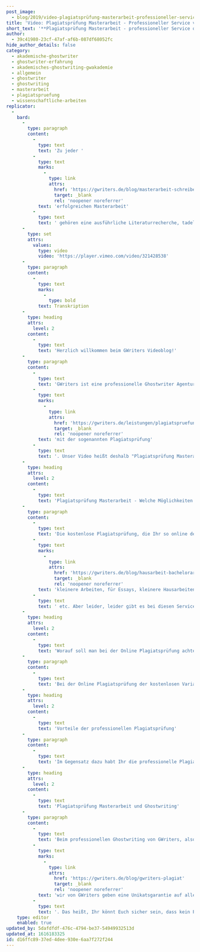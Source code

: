 ```yaml
---
post_image:
  - blog/2019/video-plagiatsprüfung-masterarbeit-professioneller-service-vs-kostenlose-plagiatspruefung/Plagiatsprufung_Masterarbeit_Professioneller_Service.png
title: 'Video: Plagiatsprüfung Masterarbeit - Professioneller Service vs. kostenlose Plagiatsprüfung'
short_text: '**Plagiatsprüfung Masterarbeit - professioneller Service oder kostenlose Alternative? Erfahren Sie alle Vor- und Nachteile in unserem Video!**'
author:
  - 39c41980-23cf-47af-af6b-087df68052fc
hide_author_details: false
category:
  - akademische-ghostwriter
  - ghostwriter-erfahrung
  - akademisches-ghostwriting-gwakademie
  - allgemein
  - ghostwriter
  - ghostwriting
  - masterarbeit
  - plagiatspruefung
  - wissenschaftliche-arbeiten
replicator:
  -
    bard:
      -
        type: paragraph
        content:
          -
            type: text
            text: 'Zu jeder '
          -
            type: text
            marks:
              -
                type: link
                attrs:
                  href: 'https://gwriters.de/blog/masterarbeit-schreiben-zeitplan'
                  target: _blank
                  rel: 'noopener noreferrer'
            text: 'erfolgreichen Masterarbeit'
          -
            type: text
            text: ' gehören eine ausführliche Literaturrecherche, tadellose Formatierung, sowie natürlich das korrekte wissenschaftliche Schreiben an sich. Ein weiterer wichtiger Bestandteil, ohne welcher keine wissenschaftliche Arbeit abgegeben werden sollte, ist die Plagiatsprüfung. Dabei gibt es verschiedene Optionen zur Überprüfung, ob die Abschlussarbeit ein Unikat ist - von spezialisierter Software und kostenfreien Online-Tools bis zum professionellen Service einer Ghostwriting Agentur. Welche die Vor- und Nachteile der verschiedenen Möglichkeiten zur Plagiatsprüfung Masterarbeit sind, das erfahren Sie in unserem neuesten Videobeitrag.'
      -
        type: set
        attrs:
          values:
            type: video
            video: 'https://player.vimeo.com/video/321428538'
      -
        type: paragraph
        content:
          -
            type: text
            marks:
              -
                type: bold
            text: Transkription
      -
        type: heading
        attrs:
          level: 2
        content:
          -
            type: text
            text: 'Herzlich willkommen beim GWriters Videoblog!'
      -
        type: paragraph
        content:
          -
            type: text
            text: 'GWriters ist eine professionelle Ghostwriter Agentur mit dem Schwerpunkt auf der Erstellung wissenschaftlicher Texte. Bei der Erstellung wissenschaftlicher Texte ist es natürlich ganz, ganz wichtig, dass unsere Kunden auch immer ein Unikat erhalten. Dementsprechend beschäftigen wir uns heute einmal '
          -
            type: text
            marks:
              -
                type: link
                attrs:
                  href: 'https://gwriters.de/leistungen/plagiatspruefung'
                  target: _blank
                  rel: 'noopener noreferrer'
            text: 'mit der sogenannten Plagiatsprüfung'
          -
            type: text
            text: '. Unser Video heißt deshalb "Plagiatsprüfung Masterarbeit - Professioneller Service gegen kostenlose Online Plagiatsprüfung." Wir schauen uns dabei einmal die kostenlose Plagiatsprüfung an, besprechen Vor- und Nachteile und stellen das gegenüber zur professionellen Plagiatsprüfung.'
      -
        type: heading
        attrs:
          level: 2
        content:
          -
            type: text
            text: 'Plagiatsprüfung Masterarbeit - Welche Möglichkeiten gibt es?'
      -
        type: paragraph
        content:
          -
            type: text
            text: 'Die kostenlose Plagiatsprüfung, die Ihr so online des Öfteren finden könnt, ist natürlich gut geeignet für '
          -
            type: text
            marks:
              -
                type: link
                attrs:
                  href: 'https://gwriters.de/blog/hausarbeit-bachelorarbeit-masterarbeit-schreiben'
                  target: _blank
                  rel: 'noopener noreferrer'
            text: 'kleinere Arbeiten, für Essays, kleinere Hausarbeiten und Aufsätze'
          -
            type: text
            text: ' etc. Aber leider, leider gibt es bei diesen Services meistens eine Begrenzung der Seitenzahl. Das heißt, entweder könnt Ihr nur kleine Dokumente hochladen und überprüfen lassen, oder ab zehn oder zwölf Seiten zahlt Ihr dann sowieso obendrauf. Oftmals sind diese englischsprachige Dienste, die auch nur mit englischsprachigen Datenbanken abgleichen. Dann müsst Ihr vorsichtig sein, denn diese sind dann eben entsprechend nicht passend für deutsche Texte, das ist, glaube ich, selbst erklärend.'
      -
        type: heading
        attrs:
          level: 2
        content:
          -
            type: text
            text: 'Worauf soll man bei der Online Plagiatsprüfung achten?'
      -
        type: paragraph
        content:
          -
            type: text
            text: 'Bei der Online Plagiatsprüfung der kostenlosen Variante haben viele unserer Kunden, die zu uns kommen, die Erfahrung gemacht, dass da die Ergebnisse nicht gespeichert werden und ein einmaliger Zugriff besteht. Das heißt, man macht einmal eine Plagiatsprüfung, passt sie dann an. Wenn man irgendwie noch Daten vergisst oder aus Versehen gelöscht hat, dann kann man nicht mehr darauf zugreifen und muss sowieso alles von vorne machen. Oft ist auch kein Verweis auf das exakte Plagiat mit dabei, sondern einfach nur eine Anzeige, zu wie viel Prozent die Arbeit mit Plagiaten belastet sein könnte oder einfach nur Anzeige positiv oder negativ. Damit ist vielen natürlich leider nicht geholfen, denn Ihr wollt mit der Plagiatsprüfung ja später auch das Ganze wieder ausbessern können. Außerdem gibt es meist keinen Download der Plagiats Scanner Reports und es gibt keine Garantie, dass die Arbeit dann wirklich plagiatsfrei ist.'
      -
        type: heading
        attrs:
          level: 2
        content:
          -
            type: text
            text: 'Vorteile der professionellen Plagiatsprüfung'
      -
        type: paragraph
        content:
          -
            type: text
            text: 'Im Gegensatz dazu habt Ihr die professionelle Plagiatsprüfung durch eine Agentur oder einen professionellen Service. Hier habt Ihr eben die Analyse mit unbegrenzter Wortzahl der Plagscan erfolgt mit hoher Genauigkeit. Es werden Euch die Stellen markiert, Ihr bekommt einen vollständigen und aufwändigen Report der Plagiatsprüfung, mit dem Ihr dann arbeiten könnt. Das heißt, Ihr habt dann ein Dokument zu Hand, anhand dessen Ihr überprüfen könnt an welchen Stellen Plagiate vorliegen bzw. ihr falsch zitiert habt, was dann eben entsprechend als Plagiat interpretiert wird und könnt damit Eure ganze Arbeit noch einmal korrigieren und die Zitierweise eben entsprechend anpassen und gerade ziehen. Weiterhin bekommt Ihr die aufgeführten Literaturquellen, die gefunden worden sind und eben auch einen Einblick in gegebenenfalls die Quellen, von denen plagiiert wurde oder von denen falsch zitiert wurde und das Ganze bei professionellen Services, wie wir diesen anbieten farblich gekennzeichnet eben mit einem fast wie ein Ampelsystem mit den Stellen, die man dringend nachschlagen müsste, Stellen, wo eine Überarbeitung empfohlen ist oder eben Stellen, die plagiatsfrei sind.'
      -
        type: heading
        attrs:
          level: 2
        content:
          -
            type: text
            text: 'Plagiatsprüfung Masterarbeit und Ghostwriting'
      -
        type: paragraph
        content:
          -
            type: text
            text: 'Beim professionellen Ghostwriting von GWriters, also der Texterstellung, werden sowieso alle Dokumente komplett plagiatsgeprüft und '
          -
            type: text
            marks:
              -
                type: link
                attrs:
                  href: 'https://gwriters.de/blog/gwriters-plagiat'
                  target: _blank
                  rel: 'noopener noreferrer'
            text: 'wir von GWriters geben eine Unikatsgarantie auf alle Dokumente'
          -
            type: text
            text: '. Das heißt, Ihr könnt Euch sicher sein, dass kein Plagiat vorliegt und, dass richtig zitiert wurde. Ich hoffe, ich konnte Euch einmal den Unterschied der kostenlosen Plagiatsprüfung zum professionellen Service und damit eben auch die Vorteile des professionellen Services darlegen und erklären und freue mich, dass Ihr zugesehen habt.'
    type: editor
    enabled: true
updated_by: 5dafdfdf-476c-4794-be37-54949932513d
updated_at: 1616183325
id: d16ffc89-37ed-4dee-930e-6aa7f272f244
---
```

